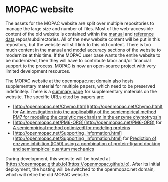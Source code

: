 # MOPAC website

The assets for the MOPAC website are split over multiple repositories to manage the large size and number of files. Most of the web-accessible content of the old website is contained within the [manual](github.com/openmopac/Manual) and [reference data](github.com/openmopac/PM7_and_PM6-D3H4_accuracy) repos/subdirectories. All of the new website content will be put in this repository, but the website will still link to this old content. There is too much content in the manual and model accuracy sections of the website to modernize at this time. If the MOPAC user base wants the entire website to be modernized, then they will have to contribute labor and/or financial support to the process. MOPAC is now an open-source project with very limited development resources.

The MOPAC website at the openmopac.net domain also hosts supplementary material for multiple papers, which need to be preserved indefinitely. There is a [summary page](http://openmopac.net/Manual/Publications.html) for supplementary materials on the website. The specific URLs cited by papers are:

- [http://openmopac.net/Chymo.html](http://openmopac.net/Chymo.html) for [An investigation into the applicability of the semiempirical method PM7 for modeling the catalytic mechanism in the enzyme chymotrypsin](https://doi.org/10.1007/s00894-017-3326-8)
- [http://openmopac.net/PM6-ORG](http://openmopac.net/PM6-ORG) for [A semiempirical method optimized for modeling proteins](https://doi.org/10.1007/s00894-023-05695-1)
- [http://openmopac.net/Supporting_information.html](http://openmopac.net/Supporting_information.html) for [Prediction of enzyme inhibition (IC50) using a combination of protein–ligand docking and semiempirical quantum mechanics](https://doi.org/10.1007/s00894-025-06423-7)

During development, this website will be hosted at [https://openmopac.github.io](https://openmopac.github.io). After its initial deployment, the hosting will be switched to the openmopac.net domain, which will retire the old MOPAC website.
